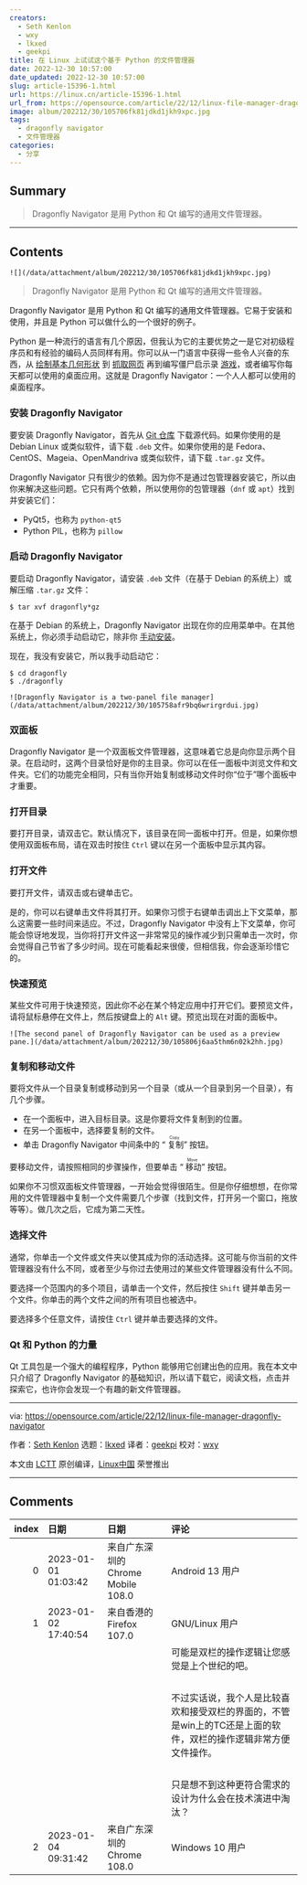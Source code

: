 ```yaml
---
creators:
  - Seth Kenlon
  - wxy
  - lkxed
  - geekpi
title: 在 Linux 上试试这个基于 Python 的文件管理器
date: 2022-12-30 10:57:00
date_updated: 2022-12-30 10:57:00
slug: article-15396-1.html
url: https://linux.cn/article-15396-1.html
url_from: https://opensource.com/article/22/12/linux-file-manager-dragonfly-navigator
image: album/202212/30/105706fk81jdkd1jkh9xpc.jpg
tags:
  - dragonfly navigator
  - 文件管理器
categories:
  - 分享
---
```


## Summary

> Dragonfly Navigator 是用 Python 和 Qt 编写的通用文件管理器。

***

<!-- more -->

## Contents

`![](/data/attachment/album/202212/30/105706fk81jdkd1jkh9xpc.jpg)`

> 
> Dragonfly Navigator 是用 Python 和 Qt 编写的通用文件管理器。
> 
> 
> 

Dragonfly Navigator 是用 Python 和 Qt 编写的通用文件管理器。它易于安装和使用，并且是 Python 可以做什么的一个很好的例子。

Python 是一种流行的语言有几个原因，但我认为它的主要优势之一是它对初级程序员和有经验的编码人员同样有用。你可以从一门语言中获得一些令人兴奋的东西，从 [绘制基本几何形状](https://opensource.com/article/17/10/python-101#turtle) 到 [抓取网页](https://opensource.com/article/20/5/web-scraping-python) 再到编写僵尸启示录 [游戏](https://opensource.com/downloads/python-gaming-ebook)，或者编写你每天都可以使用的桌面应用。这就是 Dragonfly Navigator：一个人人都可以使用的桌面程序。

### 安装 Dragonfly Navigator

要安装 Dragonfly Navigator，首先从 [Git 仓库](https://github.com/suncore/dflynav/releases) 下载源代码。如果你使用的是 Debian Linux 或类似软件，请下载 `.deb` 文件。如果你使用的是 Fedora、CentOS、Mageia、OpenMandriva 或类似软件，请下载 `.tar.gz` 文件。

Dragonfly Navigator 只有很少的依赖。因为你不是通过包管理器安装它，所以由你来解决这些问题。它只有两个依赖，所以使用你的包管理器（`dnf` 或 `apt`）找到并安装它们：

* PyQt5，也称为 `python-qt5`
* Python PIL，也称为 `pillow`

### 启动 Dragonfly Navigator

要启动 Dragonfly Navigator，请安装 `.deb` 文件（在基于 Debian 的系统上）或解压缩 `.tar.gz` 文件：

```shell
$ tar xvf dragonfly*gz
```

在基于 Debian 的系统上，Dragonfly Navigator 出现在你的应用菜单中。在其他系统上，你必须手动启动它，除非你 [手动安装](https://opensource.com/article/18/1/how-install-apps-linux)。

现在，我没有安装它，所以我手动启动它：

```shell
$ cd dragonfly
$ ./dragonfly
```

`![Dragonfly Navigator is a two-panel file manager](/data/attachment/album/202212/30/105758afr9bq6wrirgrdui.jpg)`

### 双面板

Dragonfly Navigator 是一个双面板文件管理器，这意味着它总是向你显示两个目录。在启动时，这两个目录恰好是你的主目录。你可以在任一面板中浏览文件和文件夹。它们的功能完全相同，只有当你开始复制或移动文件时你“位于”哪个面板中才重要。

### 打开目录

要打开目录，请双击它。默认情况下，该目录在同一面板中打开。但是，如果你想使用双面板布局，请在双击时按住 `Ctrl` 键以在另一个面板中显示其内容。

### 打开文件

要打开文件，请双击或右键单击它。

是的，你可以右键单击文件将其打开。如果你习惯于右键单击调出上下文菜单，那么这需要一些时间来适应。不过，Dragonfly Navigator 中没有上下文菜单，你可能会惊讶地发现，当你将打开文件这一非常常见的操作减少到只需单击一次时，你会觉得自己节省了多少时间。现在可能看起来很傻，但相信我，你会逐渐珍惜它的。

### 快速预览

某些文件可用于快速预览，因此你不必在某个特定应用中打开它们。要预览文件，请将鼠标悬停在文件上，然后按键盘上的 `Alt` 键。预览出现在对面的面板中。

`![The second panel of Dragonfly Navigator can be used as a preview pane.](/data/attachment/album/202212/30/105806j6aa5thm6n02k2hh.jpg)`

### 复制和移动文件

要将文件从一个目录复制或移动到另一个目录（或从一个目录到另一个目录），有几个步骤。

* 在一个面板中，进入目标目录。这是你要将文件复制到的位置。
* 在另一个面板中，选择要复制的文件。
* 单击 Dragonfly Navigator 中间条中的 “<ruby> 复制 <rt>  Copy </rt></ruby>” 按钮。

要移动文件，请按照相同的步骤操作，但要单击 “<ruby> 移动 <rt>  Move </rt></ruby>” 按钮。

如果你不习惯双面板文件管理器，一开始会觉得很陌生。但是你仔细想想，在你常用的文件管理器中复制一个文件需要几个步骤（找到文件，打开另一个窗口，拖放等等）。做几次之后，它成为第二天性。

### 选择文件

通常，你单击一个文件或文件夹以使其成为你的活动选择。这可能与你当前的文件管理器没有什么不同，或者至少与你过去使用过的某些文件管理器没有什么不同。

要选择一个范围内的多个项目，请单击一个文件，然后按住 `Shift` 键并单击另一个文件。你单击的两个文件之间的所有项目也被选中。

要选择多个任意文件，请按住 `Ctrl` 键并单击要选择的文件。

### Qt 和 Python 的力量

Qt 工具包是一个强大的编程程序，Python 能够用它创建出色的应用。我在本文中只介绍了 Dragonfly Navigator 的基础知识，所以请下载它，阅读文档，点击并探索它，也许你会发现一个有趣的新文件管理器。

---

via: <https://opensource.com/article/22/12/linux-file-manager-dragonfly-navigator>

作者：[Seth Kenlon](https://opensource.com/users/seth) 选题：[lkxed](https://github.com/lkxed) 译者：[geekpi](https://github.com/geekpi) 校对：[wxy](https://github.com/wxy)

本文由 [LCTT](https://github.com/LCTT/TranslateProject) 原创编译，[Linux中国](https://linux.cn/) 荣誉推出

***

## Comments

|   index | 日期                | 日期                                               | 评论                                                                                                                                                                       |
|--------:|:--------------------|:---------------------------------------------------|:---------------------------------------------------------------------------------------------------------------------------------------------------------------------------|
|       0 | 2023-01-01 01:03:42 | 来自广东深圳的 Chrome Mobile 108.0|Android 13 用户 | 2023年了………这种上个世纪的软件，有啥推荐意义么                                                                         |
|       1 | 2023-01-02 17:40:54 | 来自香港的 Firefox 107.0|GNU/Linux 用户            | 我刚刚看了下项目主页，这个软件今年才发布。<br />                                                                      |
|         |                     |                                                    | 可能是双栏的操作逻辑让您感觉是上个世纪的吧。<br />                                                                                          |
|         |                     |                                                    | <br />                                                                                          |
|         |                     |                                                    | 不过实话说，我个人是比较喜欢和接受双栏的界面的，不管是win上的TC还是上面的软件，双栏的操作逻辑非常方便文件操作。<br />                                                      |
|         |                     |                                                    | <br />                                                                                                                |
|         |                     |                                                    | 只是想不到这种更符合需求的设计为什么会在技术演进中淘汰？                                                                                          |
|       2 | 2023-01-04 09:31:42 | 来自广东深圳的 Chrome 108.0|Windows 10 用户        | 这个界面太low了，推荐ranger，简洁风格，在命令行就可以预览。                                                           |
